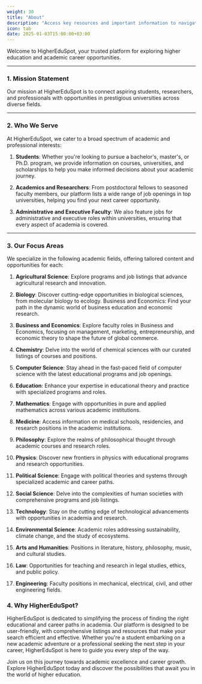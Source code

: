 ```yaml
---
weight: 30
title: "About"
description: "Access key resources and important information to navigate HigherEduSpot with ease."
icon: tab
date: 2025-01-03T15:00:00+03:00
---
```


Welcome to HigherEduSpot, your trusted platform for exploring higher education and academic career opportunities. 

---

### 1. **Mission Statement**

Our mission at HigherEduSpot is to connect aspiring students, researchers, and professionals with opportunities in prestigious universities across diverse fields.

---

### 2. **Who We Serve**

At HigherEduSpot, we cater to a broad spectrum of academic and professional interests:

1. **Students**: Whether you're looking to pursue a bachelor's, master's, or Ph.D. program, we provide information on courses, universities, and scholarships to help you make informed decisions about your academic journey.

2. **Academics and Researchers**: From postdoctoral fellows to seasoned faculty members, our platform lists a wide range of job openings in top universities, helping you find your next career opportunity.

3. **Administrative and Executive Faculty**: We also feature jobs for administrative and executive roles within universities, ensuring that every aspect of academia is covered.

---

### 3. **Our Focus Areas**
We specialize in the following academic fields, offering tailored content and opportunities for each:

1. **Agricultural Science**: Explore programs and job listings that advance agricultural research and innovation.

2. **Biology**: Discover cutting-edge opportunities in biological sciences, from molecular biology to ecology.
Business and Economics: Find your path in the dynamic world of business education and economic research.

3. **Business and Economics**: 
Explore faculty roles in Business and Economics, focusing on management, marketing, entrepreneurship, and economic theory to shape the future of global commerce.

4. **Chemistry**: Delve into the world of chemical sciences with our curated listings of courses and positions.

5. **Computer Science**: Stay ahead in the fast-paced field of computer science with the latest educational programs and job openings.

6. **Education**: 
Enhance your expertise in educational theory and practice with specialized programs and roles.

7. **Mathematics**: 
Engage with opportunities in pure and applied mathematics across various academic institutions.

8. **Medicine**: 
Access information on medical schools, residencies, and research positions in the academic institutions.

9. **Philosophy**: 
Explore the realms of philosophical thought through academic courses and research roles.

10. **Physics**: 
Discover new frontiers in physics with educational programs and research opportunities.

11. **Political Science**: 
Engage with political theories and systems through specialized academic and career paths.

12. **Social Science**: 
Delve into the complexities of human societies with comprehensive programs and job listings.

13. **Technology**: 
Stay on the cutting edge of technological advancements with opportunities in academia and research.

14. **Environmental Science**:
Academic roles addressing sustainability, climate change, and the study of ecosystems.

15. **Arts and Humanities**:
Positions in literature, history, philosophy, music, and cultural studies.

16. **Law**:
Opportunities for teaching and research in legal studies, ethics, and public policy.

17. **Engineering**:
Faculty positions in mechanical, electrical, civil, and other engineering fields.

### 4. **Why HigherEduSpot?**

HigherEduSpot is dedicated to simplifying the process of finding the right educational and career paths in academia. Our platform is designed to be user-friendly, with comprehensive listings and resources that make your search efficient and effective. Whether you're a student embarking on a new academic adventure or a professional seeking the next step in your career, HigherEduSpot is here to guide you every step of the way.

Join us on this journey towards academic excellence and career growth. Explore HigherEduSpot today and discover the possibilities that await you in the world of higher education.